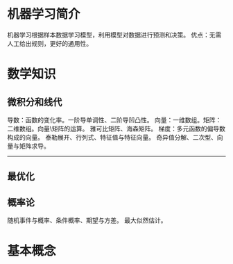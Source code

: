 # 机器学习简介

机器学习根据样本数据学习模型，利用模型对数据进行预测和决策。
优点：无需人工给出规则，更好的通用性。

# 数学知识

## 微积分和线代

导数：函数的变化率。一阶导单调性、二阶导凹凸性。
向量：一维数组。矩阵：二维数组。向量\矩阵的运算。
雅可比矩阵、海森矩阵。
梯度：多元函数的偏导数构成的向量。
泰勒展开、行列式、特征值与特征向量。
奇异值分解、二次型、向量与矩阵求导。

---

## 最优化

## 概率论

随机事件与概率、条件概率、期望与方差。
最大似然估计。

# 基本概念

